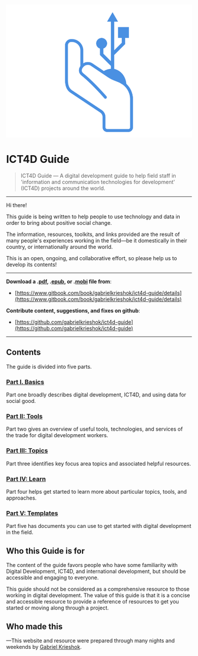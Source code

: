 ![](/images/logo.png)

# ICT4D Guide

> ICT4D Guide — A digital development guide to help field staff in 'information and communication technologies for development' \(ICT4D\) projects around the world.

---

Hi there!

This guide is being written to help people to use technology and data in order to bring about positive social change.

The information, resources, toolkits, and links provided are the result of many people's experiences working in the field—be it domestically in their country, or internationally around the world.

This is an open, ongoing, and collaborative effort, so please help us to develop its contents!

---

**Download a .[pdf](https://www.gitbook.com/download/pdf/book/gabrielkrieshok/ict4d-guide), .[epub](https://www.gitbook.com/download/epub/book/gabrielkrieshok/ict4d-guide), or .[mobi](https://www.gitbook.com/download/mobi/book/gabrielkrieshok/ict4d-guide) file from**:

* [https://www.gitbook.com/book/gabrielkrieshok/ict4d-guide/details](https://www.gitbook.com/book/gabrielkrieshok/ict4d-guide/details)

**Contribute content, suggestions, and fixes on github**:

* [https://github.com/gabrielkrieshok/ict4d-guide](https://github.com/gabrielkrieshok/ict4d-guide)

---


## Contents

The guide is divided into five parts.

### [Part I. Basics](/part-1-basics.md)

Part one broadly describes digital development, ICT4D, and using data for social good.

### [Part II: Tools](/part-2-tools.md)

Part two gives an overview of useful tools, technologies, and services of the trade for digital development workers.

### [Part III: Topics](/part-3-topics.md)

Part three identifies key focus area topics and associated helpful resources.

### [Part IV: Learn](/part-4-learn.md)

Part four helps get started to learn more about particular topics, tools, and approaches.

### [Part V: Templates](/part-5-templates.md)

Part five has documents you can use to get started with digital development in the field.



## Who this Guide is for

The content of the guide favors people who have some familiarity with Digital Development, ICT4D, and international development, but should be accessible and engaging to everyone.

This guide should not be considered as a comprehensive resource to those working in digital development. The value of this guide is that it is a concise and accessible resource to provide a reference of resources to get you started or moving along through a project.



## Who made this

—This website and resource were prepared through many nights and weekends by [Gabriel Krieshok](http://gabrielkrieshok.com).

